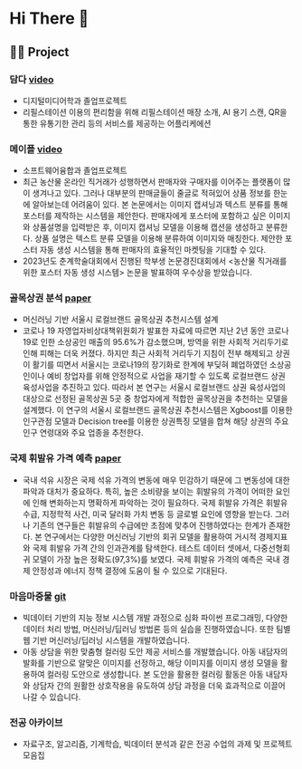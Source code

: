 # Hi There 👋

## 👩‍💻 Project 
### **담다**     [video](https://youtu.be/cGhwpu3Xewk?si=1T6M1ZkcatO48_V_)
- 디지털미디어학과 졸업프로젝트
- 리필스테이션 이용의 편리함을 위해 리필스테이션 매장 소개, AI 용기 스캔, QR을 통한 유통기한 관리 등의 서비스를 제공하는 어플리케에션

### **메이플**     [video](https://swuswc.cafe24.com/%ed%95%99%ec%83%9d%ed%99%9c%eb%8f%99/2022%eb%85%84%eb%8f%84-%ec%a1%b8%ec%97%85%ed%94%84%eb%a1%9c%ec%a0%9d%ed%8a%b8/?pageid=1&uid=738&mod=document)
- 소프트웨어융합과 졸업프로젝트
- 최근 농산물 온라인 직거래가 성행하면서 판매자와 구매자를 이어주는 플랫폼이 많이 생겨나고 있다. 그러나 대부분의 판매글들이 줄글로 적혀있어 상품 정보를 한눈에 알아보는데 어려움이 있다. 본 논문에서는 이미지 캡셔닝과 텍스트 분류를 통해 포스터를 제작하는 시스템을 제안한다. 판매자에게 포스터에 포함하고 싶은 이미지와 상품설명을 입력받은 후, 이미지 캡셔닝 모델을 이용해 캡션을 생성하고 분류한다. 상품 설명은 텍스트 분류 모델을 이용해 분류하여 이미지와 매칭한다. 제안한 포스터 자동 생성 시스템을 통해 판매자의 효율적인 마켓팅을 기대할 수 있다.
- 2023년도 춘계학술대회에서 진행된 학부생 논문경진대회에서 <농산물 직거래를 위한 포스터 자동 생성 시스템> 논문을 발표하여 우수상을 받았습니다.
  
### **골목상권 분석**     [paper](https://doi.org/10.17703/JCCT.2023.9.1.101)
- 머신러닝 기반 서울시 로컬브랜드 골목상권 추천시스템 설계
- 코로나 19 자영업자비상대책위원회가 발표한 자료에 따르면 지난 2년 동안 코로나19로 인한 소상공인 매출의 95.6%가 감소했으며, 방역을 위한 사회적 거리두기로 인해 피해는 더욱 커졌다. 하지만 최근 사회적 거리두기 지침이 전부 해제되고 상권이 활기를 띠면서 서울시는 코로나19의 장기화로 한계에 부딪혀 폐업하였던 소상공인이나 예비 창업자를 위해 안정적으로 사업을 재기할 수 있도록 로컬브랜드 상권 육성사업을 추진하고 있다. 따라서 본 연구는 서울시 로컬브랜드 상권 육성사업의 대상으로 선정된 골목상권 5곳 중 창업자에게 적합한 골목상권을 추천하는 모델을 설계했다. 이 연구의 서울시 로컬브랜드 골목상권 추천시스템은 Xgboost를 이용한 인구관점 모델과 Decision tree를 이용한 상권특징 모델을 합쳐 해당 상권의 주요 인구 연령대와 주요 업종을 추천한다.

### **국제 휘발유 가격 예측**     [paper](https://www.kci.go.kr/kciportal/ci/sereArticleSearch/ciSereArtiView.kci?sereArticleSearchBean.artiId=ART003047722)
- 국내 석유 시장은 국제 석유 가격의 변동에 매우 민감하기 때문에 그 변동성에 대한 파악과 대처가 중요하다. 특히, 높은 소비량을 보이는 휘발유의 가격이 어떠한 요인에 인해 변화하는지 명확하게 파악하는 것이 필요하다. 국제 휘발유 가격은 휘발유 수급, 지정학적 사건, 미국 달러화 가치 변동 등 글로벌 요인에 영향을 받는다. 그러나 기존의 연구들은 휘발유의 수급에만 초점에 맞추어 진행하였다는 한계가 존재한다. 본 연구에서는 다양한 머신러닝 기반의 회귀 모델을 활용하여 거시적 경제지표와 국제 휘발유 가격 간의 인과관계를 탐색한다. 테스트 데이터 셋에서, 다중선형회귀 모델이 가장 높은 정확도(97,3%)를 보였다. 국제 휘발유 가격의 예측은 국내 경제 안정성과 에너지 정책 결정에 도움이 될 수 있으로 기대된다.

### **마음마중물**     [git](https://github.com/Storkycold/DataCampus8)
- 빅데이터 기반의 지능 정보 시스템 개발 과정으로 심화 파이썬 프로그래밍, 다양한 데이터 처리 방법, 머신러닝/딥러닝 방법론 등의 실습을 진행하였습니다. 또한 팀별 웹 기반 머신러닝/딥러닝 시스템을 개발하였습니다.
- 아동 상담을 위한 맞춤형 컬러링 도안 제공 서비스를 개발했습니다. 아동 내담자의 발화를 기반으로 알맞은 이미지를 선정하고, 해당 이미지를 이미지 생성 모델을 활용하여 컬러링 도안으로 생성합니다. 본 도안을 활용한 컬러링 활동은 아동 내담자와 상담자 간의 원활한 상호작용을 유도하여 상담 과정을 더욱 효과적으로 이끌어 나갈 수 있습니다.

<!--### **쉐어데이**     [git](https://github.com/silver0-stack/shareDay.git)-->

### **전공 아카이브** 
<!--[git](https://github.com/JiYeon-rhd/Archive)-->
- 자료구조, 알고리즘, 기계학습, 빅데이터 분석과 같은 전공 수업의 과제 및 프로젝트 모음집
<!--
**JiYeon-rhd/JiYeon-rhd** is a ✨ _special_ ✨ repository because its `README.md` (this file) appears on your GitHub profile.

Here are some ideas to get you started:

- 🔭 I’m currently working on ...
- 🌱 I’m currently learning ...
- 👯 I’m looking to collaborate on ...
- 🤔 I’m looking for help with ...
- 💬 Ask me about ...
- 📫 How to reach me: ...
- 😄 Pronouns: ...
- ⚡ Fun fact: ...
-->

